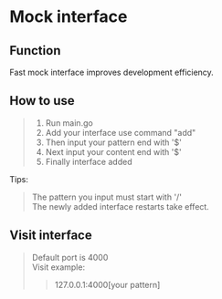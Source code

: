 # Mock interface

## Function
Fast mock interface improves development efficiency.

## How to use
>1. Run main.go
>2. Add your interface use command "add"
>3. Then input your pattern end with '$'
>4. Next input your content end with '$'
>5. Finally interface added

Tips: 
> The pattern you input must start with '/'  
> The newly added interface restarts take effect.

## Visit interface
>Default port is 4000  
>Visit example:  
>>127.0.0.1:4000[your pattern]


